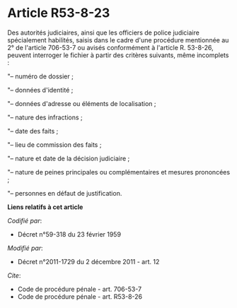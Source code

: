 # Article R53-8-23

Des autorités judiciaires, ainsi que les officiers de police judiciaire spécialement habilités, saisis dans le cadre d'une
procédure mentionnée au 2° de l'article 706-53-7 ou avisés conformément à l'article R. 53-8-26, peuvent interroger le fichier
à partir des critères suivants, même incomplets : 

"– numéro de dossier ; 

"– données d'identité ; 

"– données d'adresse ou éléments de localisation ; 

"– nature des infractions ; 

"– date des faits ; 

"– lieu de commission des faits ; 

"– nature et date de la décision judiciaire ; 

"– nature de peines principales ou complémentaires et mesures prononcées ; 

"– personnes en défaut de justification.

**Liens relatifs à cet article**

_Codifié par_:

  - Décret n°59-318 du 23 février 1959

_Modifié par_:

  - Décret n°2011-1729 du 2 décembre 2011 - art. 12

_Cite_:

  - Code de procédure pénale - art. 706-53-7
  - Code de procédure pénale - art. R53-8-26
